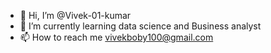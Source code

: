 - 👋 Hi, I’m @Vivek-01-kumar
- 🌱 I’m currently learning data science and Business analyst
- 📫 How to reach me vivekboby100@gmail.com

<!---
Vivek-01-kumar/Vivek-01-kumar is a ✨ special ✨ repository because its `README.md` (this file) appears on your GitHub profile.
You can click the Preview link to take a look at your changes.
--->
